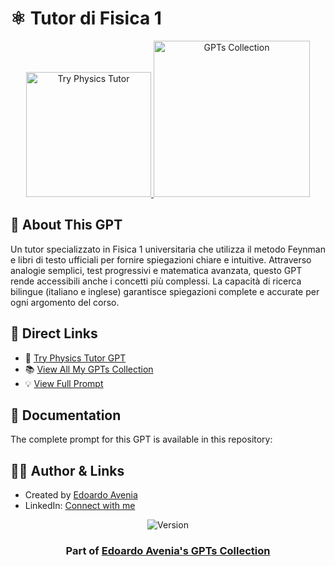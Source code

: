 # ⚛️ Tutor di Fisica 1 
<div align="center">
  <a href="https://chatgpt.com/g/g-WpdHXBDo4-tutor-di-fisica-1">
    <img src="https://img.shields.io/badge/TRY_THIS_GPT-37a779?style=for-the-badge&logo=openai&logoWidth=20" alt="Try Physics Tutor" width="200">
  </a>
  <a href="https://github.com/edoardoavenia/edoardo-avenia-gpt-collection">
    <img src="https://img.shields.io/badge/VIEW_ALL_MY_GPTs-4f46e5?style=for-the-badge&logo=github&logoWidth=20" alt="GPTs Collection" width="250">
  </a>
</div>

## 🤖 About This GPT
Un tutor specializzato in Fisica 1 universitaria che utilizza il metodo Feynman e libri di testo ufficiali per fornire spiegazioni chiare e intuitive. Attraverso analogie semplici, test progressivi e matematica avanzata, questo GPT rende accessibili anche i concetti più complessi. La capacità di ricerca bilingue (italiano e inglese) garantisce spiegazioni complete e accurate per ogni argomento del corso.

## 🔗 Direct Links
- 🎯 [Try Physics Tutor GPT](https://chatgpt.com/g/g-WpdHXBDo4-tutor-di-fisica-1)
- 📚 [View All My GPTs Collection](https://github.com/edoardoavenia/edoardo-avenia-gpt-collection)
- 💡 [View Full Prompt](./PROMPT.md)

## 📖 Documentation
The complete prompt for this GPT is available in this repository:

## 👨‍💻 Author & Links
- Created by [Edoardo Avenia](https://github.com/edoardoavenia)
- LinkedIn: [Connect with me](https://www.linkedin.com/in/edoardoavenia/)

<div align="center">
  <img src="https://img.shields.io/badge/Version-2.1-2ea44f?style=for-the-badge" alt="Version">
</div>

<div align="center">
  <h3>Part of <a href="https://github.com/edoardoavenia/edoardo-avenia-gpt-collection">Edoardo Avenia's GPTs Collection</a></h3>
</div>